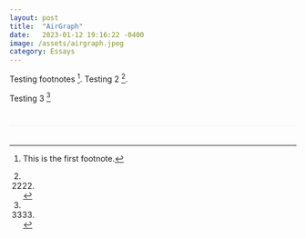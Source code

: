 ```yaml
---
layout: post
title:  "AirGraph"
date:   2023-01-12 19:16:22 -0400
image: /assets/airgraph.jpeg
category: Essays
---
```

Testing footnotes [^1]. Testing 2 [^2]. 


[^1]: This is the first footnote.

[^2]: 2222.

Testing 3 [^3]

[^3]: 3333.



<style>
    .footnotes {
        margin-top: 40px;
        padding-top: 20px;
        border-top-width: 1px;
        border-top-style: solid;
        border-top-color: #eee;
    }
</style>
